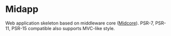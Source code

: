 # Midapp

Web application skeleton based on middleware core ([Midcore](https://github.com/bit55/midcore)). PSR-7, PSR-11, PSR-15 compatible also supports MVC-like style.
